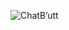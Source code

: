 ![ChatB’utt](https://github.com/Amine-jabote/Chatb-UTT/assets/114097461/010ac8d4-17fa-46d8-bbe0-3c0cd1255eb1)
